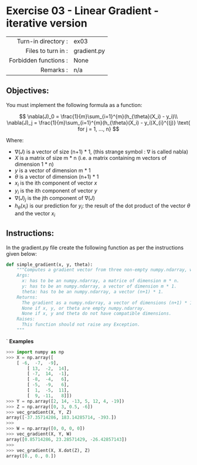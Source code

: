# Exercise 03 - Linear Gradient - iterative version

|                         |                    |
| -----------------------:| ------------------ |
|   Turn-in directory :   |  ex03              |
|   Files to turn in :    |  gradient.py       |
|   Forbidden functions : |  None              |
|   Remarks :             |  n/a               |

## Objectives:

You must implement the following formula as a function:  

$$
\nabla(J)_0 = \frac{1}{m}\sum_{i=1}^{m}(h_{\theta}(X_i) - y_i)\\
\nabla(J)_j = \frac{1}{m}\sum_{i=1}^{m}(h_{\theta}(X_i) - y_i)X_{i}^{(j)} \text{ for j = 1, ..., n}
$$

Where:  
- $\nabla(J)$ is a vector of size (n+1) * 1, (this strange symbol : $\nabla$ is called nabla)
- $X$ is a matrix of size m * n (i.e. a matrix containing m vectors of dimension 1 * n)
- $y$ is a vector of dimension m * 1
- $\theta$ is a vector of dimension (n+1) * 1
- $x_i$ is the ith component of vector $x$
- $y_i$ is the ith component of vector $y$
- $\nabla(J)_j$ is the jth component of $\nabla(J)$
- $h_{\theta}(x_i)$ is our prediction for $y_i$: the result of the dot product of the vector $\theta$ and the vector $x_i$


## Instructions:
In the gradient.py file create the following function as per the instructions given below:
```python
def simple_gradient(x, y, theta):
    """Computes a gradient vector from three non-empty numpy.ndarray, without any for-loop. The three arrays must have the compatible dimensions.
    Args:
      x: has to be an numpy.ndarray, a matrice of dimension m * n.
      y: has to be an numpy.ndarray, a vector of dimension m * 1.
      theta: has to be an numpy.ndarray, a vector (n+1) * 1.
    Returns:
      The gradient as a numpy.ndarray, a vector of dimensions (n+1) * 1, containg the result of the formula for all j.
      None if x, y, or theta are empty numpy.ndarray.
      None if x, y and theta do not have compatible dimensions.
    Raises:
      This function should not raise any Exception.
    """
```
`
**Examples** 
```python
>>> import numpy as np
>>> X = np.array([
	[ -6,  -7,  -9],
        [ 13,  -2,  14],
        [ -7,  14,  -1],
        [ -8,  -4,   6],
        [ -5,  -9,   6],
        [  1,  -5,  11],
        [  9, -11,   8]])
>>> Y = np.array([2, 14, -13, 5, 12, 4, -19])
>>> Z = np.array([0, 3, 0.5, -6])
>>> vec_gradient(X, Y, Z)
array([-37.35714286, 183.14285714, -393.])
>>>
>>> W = np.array([0, 0, 0, 0])
>>> vec_gradient(X, Y, W)
array([0.85714286, 23.28571429, -26.42857143])
>>>
>>> vec_gradient(X, X.dot(Z), Z)
array([0., 0., 0.])
```